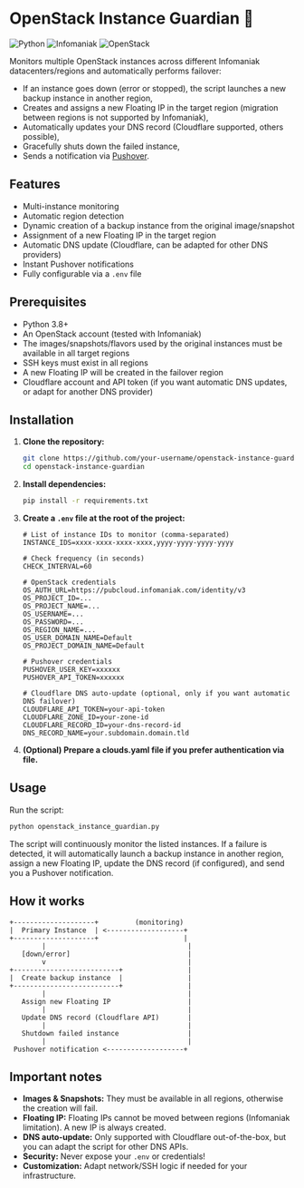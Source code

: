 # OpenStack Instance Guardian 👼

![Python](https://img.shields.io/badge/python-3670A0?style=for-the-badge&logo=python&logoColor=ffdd54) 
![Infomaniak](https://img.shields.io/badge/infomaniak-0098FF?style=for-the-badge&logo=infomaniak&logoColor=white) 
![OpenStack](https://img.shields.io/badge/OpenStack-%23f01742.svg?style=for-the-badge&logo=openstack&logoColor=white)

Monitors multiple OpenStack instances across different Infomaniak datacenters/regions and automatically performs failover:
- If an instance goes down (error or stopped), the script launches a new backup instance in another region,
- Creates and assigns a new Floating IP in the target region (migration between regions is not supported by Infomaniak),
- Automatically updates your DNS record (Cloudflare supported, others possible),
- Gracefully shuts down the failed instance,
- Sends a notification via [Pushover](https://pushover.net/).

## Features

- Multi-instance monitoring
- Automatic region detection
- Dynamic creation of a backup instance from the original image/snapshot
- Assignment of a new Floating IP in the target region
- Automatic DNS update (Cloudflare, can be adapted for other DNS providers)
- Instant Pushover notifications
- Fully configurable via a `.env` file

## Prerequisites

- Python 3.8+
- An OpenStack account (tested with Infomaniak)
- The images/snapshots/flavors used by the original instances must be available in all target regions
- SSH keys must exist in all regions
- A new Floating IP will be created in the failover region
- Cloudflare account and API token (if you want automatic DNS updates, or adapt for another DNS provider)

## Installation

1. **Clone the repository:**
   ```bash
   git clone https://github.com/your-username/openstack-instance-guardian.git
   cd openstack-instance-guardian
   ```

2. **Install dependencies:**
   ```bash
   pip install -r requirements.txt
   ```

3. **Create a `.env` file at the root of the project:**
   ```env
   # List of instance IDs to monitor (comma-separated)
   INSTANCE_IDS=xxxx-xxxx-xxxx-xxxx,yyyy-yyyy-yyyy-yyyy

   # Check frequency (in seconds)
   CHECK_INTERVAL=60

   # OpenStack credentials
   OS_AUTH_URL=https://pubcloud.infomaniak.com/identity/v3
   OS_PROJECT_ID=...
   OS_PROJECT_NAME=...
   OS_USERNAME=...
   OS_PASSWORD=...
   OS_REGION_NAME=...
   OS_USER_DOMAIN_NAME=Default
   OS_PROJECT_DOMAIN_NAME=Default

   # Pushover credentials
   PUSHOVER_USER_KEY=xxxxxx
   PUSHOVER_API_TOKEN=xxxxxx

   # Cloudflare DNS auto-update (optional, only if you want automatic DNS failover)
   CLOUDFLARE_API_TOKEN=your-api-token
   CLOUDFLARE_ZONE_ID=your-zone-id
   CLOUDFLARE_RECORD_ID=your-dns-record-id
   DNS_RECORD_NAME=your.subdomain.domain.tld
   ```

4. **(Optional) Prepare a clouds.yaml file if you prefer authentication via file.**

## Usage

Run the script:
   ```bash
   python openstack_instance_guardian.py
   ```

The script will continuously monitor the listed instances.
If a failure is detected, it will automatically launch a backup instance in another region, assign a new Floating IP, update the DNS record (if configured), and send you a Pushover notification.

## How it works

```
+--------------------+         (monitoring)
|  Primary Instance  | <-------------------+
+--------------------+                     |
        |                                   |
   [down/error]                             |
        v                                   |
+--------------------------+                |
|  Create backup instance  |                |
+--------------------------+                |
        |                                   |
   Assign new Floating IP                   |
        |                                   |
   Update DNS record (Cloudflare API)       |
        |                                   |
   Shutdown failed instance                 |
        |                                   |
 Pushover notification <-------------------+
```

## Important notes

- **Images & Snapshots:** They must be available in all regions, otherwise the creation will fail.
- **Floating IP:** Floating IPs cannot be moved between regions (Infomaniak limitation). A new IP is always created.
- **DNS auto-update:** Only supported with Cloudflare out-of-the-box, but you can adapt the script for other DNS APIs.
- **Security:** Never expose your `.env` or credentials!
- **Customization:** Adapt network/SSH logic if needed for your infrastructure.